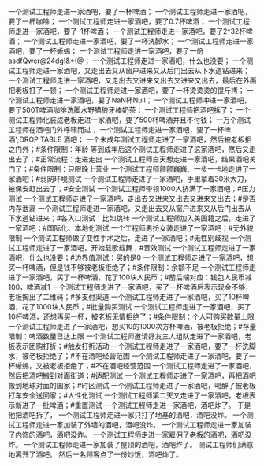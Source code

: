 一个测试工程师走进一家酒吧，要了一杯啤酒；
一个测试工程师走进一家酒吧，要了一杯咖啡；
一个测试工程师走进一家酒吧，要了0.7杯啤酒；
一个测试工程师走进一家酒吧，要了-1杯啤酒；
一个测试工程师走进一家酒吧，要了2^32杯啤酒；
一个测试工程师走进一家酒吧，要了一杯洗脚水；
一个测试工程师走进一家酒吧，要了一杯蜥蜴；
一个测试工程师走进一家酒吧，要了一份asdfQwer@24dg!&*(@；
一个测试工程师走进一家酒吧，什么也没要；
一个测试工程师走进一家酒吧，又走出去又从窗户进来又从后门出去从下水道钻进来；
一个测试工程师走进一家酒吧，又走出去又进来又出去又进来又出去，最后在外面把老板打了一顿；
一个测试工程师走进一家酒吧，要了一杯烫烫烫的锟斤拷；
一个测试工程师走进一家酒吧，要了NaN杯Null；
一个测试工程师冲进一家酒吧，要了500T啤酒咖啡洗脚水野猫狼牙棒奶茶；
一个测试工程师把酒吧拆了；
一个测试工程师化装成老板走进一家酒吧，要了500杯啤酒并且不付钱；
一万个测试工程师在酒吧门外呼啸而过；
一个测试工程师走进一家酒吧，要了一杯啤酒';DROP TABLE 酒吧；
一个未成年测试工程师走进了一家酒吧，然后被老板拒之门外；#条件限制：年龄
等到成年后这个测试工程师走进了这家酒吧，然后又走出去了；#正常流程：走进走出
一个测试工程师白天想走进一家酒吧，结果酒吧关门了；#条件限制：只限晚上营业
一个测试工程师颤颤巍巍、一步一卡地走进了一家酒吧；#弱网环境测试
一个测试工程师走进了一家酒吧，手里拿着30米大刀，被保安赶出去了；#安全测试
一个测试工程师带领1000人挤满了一家酒吧；#压力测试
一个测试工程师走进了一家酒吧，走出去又进来又出去又进来又出去；#是否内存泄漏
一个测试工程师走进一家酒吧，又走出去又从窗户进来又从后门出去从下水道钻进来；#各入口测试：比如跳转
一个测试工程师加入美国籍之后，走进了一家酒吧；#国际化、本地化测试
一个工程师男扮女装走进了一家酒吧；#无外貌限制
一个测试工程师做了变性手术之后，走进了一家酒吧；#无性别歧视
一个测试工程师走进了一家酒吧，开始载歌载舞；#音效测试
一个测试工程师走进了一家酒吧，什么也没要；#边界值测试：买的是0
一个测试工程师走进了一家酒吧，想买一杯啤酒，但是钱不够被老板拒绝了；#条件限制：余额不足
一个测试工程师走进了一家酒吧，买了一杯啤酒，花了100块人民币；#前后端对应：钱包人民币减100，啤酒减1
一个测试工程师走进了一家酒吧，买了一杯啤酒后表示现金不够，老板掏出了二维码；#多支付渠道
一个测试工程师走进了一家酒吧，买了10杯啤酒，花了1000块人民币；#批量购买测试
一个测试工程师走进了一家酒吧，买了10杯啤酒，还想再买一杯，被老板无情拒绝了；#条件限制：个人可购买数量上限
一个测试工程师走进了一家酒吧，想买10的1000次方杯啤酒，被老板拒绝；#存量限制：啤酒数量已达上限
一个测试工程师邀请好友三人组队走进了一家酒吧，老板表示团购打折；#触发打折活动
一个测试工程师走进了一家酒吧，要了一杯洗脚水，被老板拒绝了；#不在酒吧经营范围
一个测试工程师走进了一家酒吧，要了一杯蜥蜴，又被老板拒绝了；#不在酒吧经营范围
一个测试工程师走进了一家酒吧，然后把酒吧搬到对面街道；#适配测试
一个测试工程师走进了一家酒吧，再把酒吧搬到地球对面的国家；#时区测试
一个测试工程师走进了一家酒吧，喝醉了被老板打车安全送回家；#人性化测试
一个测试工程师第二天又走进了一家酒吧，老板表示新进了一批啤酒；#重置测试
一个测试工程师走进一家酒吧，酒吧炸了。
于是他把酒吧拆了，
一个测试工程师走进一家只打了地基的酒吧，酒吧没炸。
一个测试工程师走进一家加装了外墙的酒吧，酒吧没炸。
一个测试工程师走进一家加装了内饰的酒吧，酒吧没炸。
一个测试工程师走进一家雇佣了老板的酒吧，酒吧没炸。
一个测试工程师走进一家加装了屋顶的酒吧，酒吧炸了。
测试工程师们满意地离开了酒吧。
然后一名顾客点了一份炒饭，酒吧炸了。
